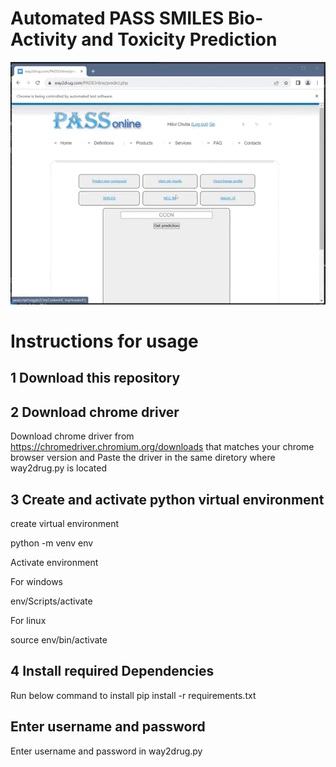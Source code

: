# Automated PASS SMILES Bio-Activity and Toxicity Prediction

![](https://github.com/Hillul-Sutia/pass_automated/blob/main/PASS_selenium_frame.gif)

# Instructions for usage

## 1 Download this repository
## 2 Download chrome driver 
Download chrome driver from https://chromedriver.chromium.org/downloads that matches your chrome browser version and Paste the driver in the same diretory where way2drug.py is located

## 3 Create and activate python virtual environment
create virtual environment 

python -m venv env

Activate environment

For windows

env/Scripts/activate

For linux

source env/bin/activate

## 4 Install required Dependencies
Run below command to install
pip install -r requirements.txt

## Enter username and password
Enter username and password in way2drug.py


